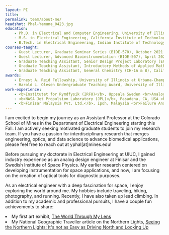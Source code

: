 ```yaml
---
layout: PI
title:
permalink: team/about-me/
headshot: Phal-Yamuna_0423.jpg
education:
    - Ph.D. in Electrical and Computer Engineering, University of Illinois at Urbana-Champaign
    - M.S. in Electrical Engineering, California Institute of Technology
    - B.Tech. in Electrical Engineering, Indian Institute of Technology Roorkee
courses-taught:
    - Guest Lecturer, Graduate Seminar Series (BIOE-570), October 2021
    - Guest Lecturer, Advanced Bioinstrumentation (BIOE-507), April 2021
    - Graduate Teaching Assistant, Senior Design Project Laboratory (ECE-445), Fall 2017 – Summer 2018
    - Graduate Teaching Assistant, Introductory Methods of Applied Mathematics for the Physical Sciences (ACM-100A), California Institute of Technology, Fall 2013
    - Graduate Teaching Assistant, General Chemistry (CH-1A & B), California Institute of Technology, Fall 2012 – Winter 2013
awards: 
    - Ernest A. Reid Fellowship, University of Illinois at Urbana-Champaign
    - Harold L. Olesen Undergraduate Teaching Award, University of Illinois at Urbana-Champaign
work-experience:
    - <b>Institutet for Rymdfysik (IRFU)</b>, Uppsala Sweden <br>Analog Research Design & EMC Engineer, February 2015 – April 2016
    - <b>NASA Jet Propulsion Laboratory (JPL)</b>, Pasadena, CA, USA <br>Graduate Fellow, Water and Carbon Cycles Group, October 2013 – December 2013
    - <b>Finisar Malaysia Pvt. Ltd.</b>, Ipoh, Malaysia <br>Failure Analysis Engineer, Quality Analysis Department, July 2011 – August 2012
---
```


<!--- Profile Headshot must be in team folder!!---->
I am excited to begin my journey as an Assistant Professor at the Colorado School of Mines in the Department of Electrical Engineering starting this Fall. I am actively seeking motivated graduate students to join my research team. If you have a passion for interdisciplinary research that merges engineering, optics, and data science to advance biomedical applications, please feel free to reach out at yphal[at]mines.edu! 

Before pursuing my doctorate in Electrical Engineering at UIUC, I gained industry experience as an analog design engineer at Finisar and the Swedish Institute of Space Physics. My earlier research centered on developing instrumentation for space applications, and now, I am focusing on the creation of optical tools for diagnostic purposes. 

As an electrical engineer with a deep fascination for space, I enjoy exploring the world around me. My hobbies include traveling, hiking, photography, and running. Recently, I have also taken up lead climbing. In addition to my academic and professional pursuits, I have a couple fun achievements to share:

<bl>
<li>My first art exhibit, <a href="https://champaignparks.com/event/the-world-through-my-lens-by-yamuna-phal/2018-10-12/" target = _blank>The World Through My Lens</a></li>
<li>My National Geographic Traveller article on the Northern Lights, <a href="https://natgeotraveller.in/seeing-the-northern-lights-its-not-as-easy-as-driving-north-and-looking-up/" target = _blank>Seeing the Northern Lights: It's not as Easy as Driving North and Looking Up</a></li>
</bl>
